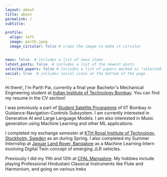 ```yaml
---
layout: about
title: about
permalink: /
subtitle: 

profile:
  align: left
  image: parth.jpeg
  image_circular: false # crops the image to make it circular


news: false  # includes a list of news items
latest_posts: false  # includes a list of the newest posts
selected_papers: false # includes a list of papers marked as "selected={true}"
social: true  # includes social icons at the bottom of the page
---
```


Hi there!, I'm Parth Pai, currently a final year Bachelor's Mechanical Engineering student at [Indian Institute of Technology Bombay](https://www.iitb.ac.in/). You can find my resume in the CV section!

 I was previously a part of [Student Satellite Programme](https://www.aero.iitb.ac.in/satlab/) of IIT Bombay in Guidance-Navigation-Controls Subsystem. I am currently interested in Generative AI and Large Language Models. I am also interested in Music generation using Machine Learning and other ML applications.

I completed my exchange semester at [KTH Royal Institute of Technology, Stockholm, Sweden](https://www.kth.se/en) as an during Spring. I also completed my Summer Internship at [Jaguar Land Rover, Bangalore](https://www.jaguarlandrover.com/) as a Machine Learning Intern involving Digital Twin concept of emerging JLR vehicles.

Previously I did my 11th and 12th at [CFAL Mangalore](https://www.cfalindia.com/). My hobbies include playing Professional Hindustani Classical Instruments like Flute and Harmonium, and going on various treks
